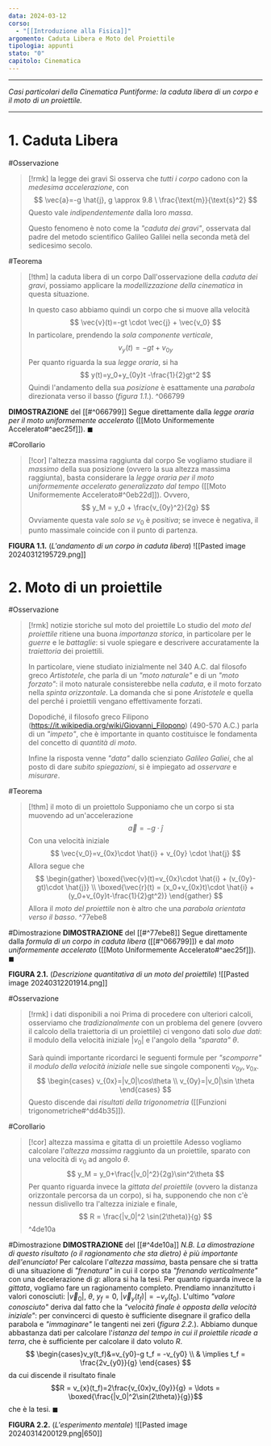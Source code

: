 ```yaml
---
data: 2024-03-12
corso:
  - "[[Introduzione alla Fisica]]"
argomento: Caduta Libera e Moto del Proiettile
tipologia: appunti
stato: "0"
capitolo: Cinematica
---
```

- - -
*Casi particolari della Cinematica Puntiforme: la caduta libera di un corpo e il moto di un proiettile.*
- - -
# 1. Caduta Libera
#Osservazione 
> [!rmk] la legge dei gravi
> Si osserva che *tutti i corpo* cadono con la *medesima accelerazione*, con
> $$
> \vec{a}=-g \hat{j}, g \approx 9.8 \ \frac{\text{m}}{\text{s}^2}
> $$
> Questo vale *indipendentemente* dalla loro *massa*. 
> 
> Questo fenomeno è noto come la *"caduta dei gravi"*, osservata dal padre del metodo scientifico Galileo Galilei nella seconda metà del sedicesimo secolo.

#Teorema 
> [!thm] la caduta libera di un corpo
> Dall'osservazione della *caduta dei gravi*, possiamo applicare la *modellizzazione della cinematica* in questa situazione.
> 
> In questo caso abbiamo quindi un corpo che si muove alla velocità
> $$
> \vec{v}(t)=-gt \cdot \vec{j} + \vec{v_0}
> $$
> In particolare, prendendo la *sola componente verticale*,
> $$
> v_y(t)=-gt+ v_{0y}
> $$
> Per quanto riguarda la sua *legge oraria*, si ha
> $$
> y(t)=y_0+y_{0y}t -\frac{1}{2}gt^2
> $$
> Quindi l'andamento della sua *posizione* è esattamente una *parabola* direzionata verso il basso (*figura 1.1.*).
^066799

**DIMOSTRAZIONE** del [[#^066799]]
Segue direttamente dalla *legge oraria per il moto uniformemente accelerato* ([[Moto Uniformemente Accelerato#^aec25f]]). $\blacksquare$

#Corollario 
> [!cor] l'altezza massima raggiunta dal corpo
> Se vogliamo studiare il *massimo* della sua posizione (ovvero la sua altezza massima raggiunta), basta considerare la *legge oraria per il moto uniformemente accelerato generalizzato dal tempo* ([[Moto Uniformemente Accelerato#^0eb22d]]). Ovvero,
> $$
> y_M = y_0 + \frac{v_{0y}^2}{2g}
> $$
> Ovviamente questa vale *solo se* $v_0$ è *positiva*; se invece è negativa, il punto massimale coincide con il punto di partenza.

**FIGURA 1.1.** (*L'andamento di un corpo in caduta libera*)
![[Pasted image 20240312195729.png]]

# 2. Moto di un proiettile
#Osservazione 
> [!rmk] notizie storiche sul moto del proiettile
> Lo studio del *moto del proiettile* ritiene una buona *importanza storica*, in particolare per le *guerre* e le *battaglie*: si vuole spiegare e descrivere accuratamente la *traiettoria* dei proiettili.
> 
> In particolare, viene studiato inizialmente nel 340 A.C. dal filosofo greco *Artistotele*, che parla di un *"moto naturale"* e di un *"moto forzato"*: il moto naturale consisterebbe nella *caduta*, e il moto forzato nella *spinta orizzontale*. La domanda che si pone *Aristotele* e quella del perché i proiettili vengano effettivamente forzati.
> 
> Dopodiché, il filosofo greco Filipono (https://it.wikipedia.org/wiki/Giovanni_Filopono) (490-570 A.C.) parla di un *"impeto"*, che è importante in quanto costituisce le fondamenta del concetto di *quantità di moto*. 
> 
> Infine la risposta venne *"data"* dallo scienziato *Galileo Galiei*, che al posto di dare *subito spiegazioni*, si è impiegato ad *osservare* e *misurare*.

#Teorema 
> [!thm] il moto di un proiettolo
> Supponiamo che un corpo si sta muovendo ad un'accelerazione
> $$
> \vec{a} = -g \cdot \hat{j}
> $$
> Con una velocità iniziale
> $$
> \vec{v_0}=v_{0x}\cdot \hat{i} + v_{0y} \cdot \hat{j}
> $$
> Allora segue che
> $$
> \begin{gather}
> \boxed{\vec{v}(t)=v_{0x}\cdot \hat{i} + (v_{0y}-gt)\cdot \hat{j}} \\
> \boxed{\vec{r}(t) = (x_0+v_{0x}t)\cdot \hat{i} + (y_0+v_{0y}t-\frac{1}{2}gt^2)}
> \end{gather}
> $$
> Allora il *moto del proiettile* non è altro che una *parabola orientata verso il basso*.
^77ebe8

#Dimostrazione 
**DIMOSTRAZIONE** del [[#^77ebe8]]
Segue direttamente dalla *formula di un corpo in caduta libera* ([[#^066799]]) e dal *moto uniformemente accelerato* ([[Moto Uniformemente Accelerato#^aec25f]]). $\blacksquare$

**FIGURA 2.1.** (*Descrizione quantitativa di un moto del proiettile*)
![[Pasted image 20240312201914.png]]

#Osservazione 
> [!rmk] i dati disponibili a noi
> Prima di procedere con ulteriori calcoli, osserviamo che *tradizionalmente* con un problema del genere (ovvero il calcolo della traiettoria di un proiettile) ci vengono dati solo *due dati*: il modulo della velocità iniziale $|v_0|$ e l'angolo della *"sparata"* $\theta$.
> 
> Sarà quindi importante ricordarci le seguenti formule per *"scomporre"* il *modulo della velocità iniziale* nelle sue singole componenti $v_{0y}, v_{0x}$.
> $$
> \begin{cases} 
>v_{0x}=|v_0|\cos\theta \\ v_{0y}=|v_0|\sin \theta
> \end{cases}
> $$
> Questo discende dai *risultati della trigonometria* ([[Funzioni trigonometriche#^dd4b35]]).

#Corollario 
> [!cor] altezza massima e gitatta di un proiettile
> Adesso vogliamo calcolare l'*altezza massima* raggiunto da un proiettile, sparato con una velocità di $v_0$ ad angolo $\theta$.
> $$
> y_M = y_0+\frac{|v_0|^2}{2g}\sin^2\theta
> $$
> Per quanto riguarda invece la *gittata del proiettile* (ovvero la distanza orizzontale percorsa da un corpo), si ha, supponendo che non c'è nessun dislivello tra l'altezza iniziale e finale,
> $$
> R = \frac{|v_0|^2 \sin(2\theta)}{g}
> $$
^4de10a

#Dimostrazione 
**DIMOSTRAZIONE** del [[#^4de10a]]
*N.B. La dimostrazione di questo risultato (o il ragionamento che sta dietro) è più importante dell'enunciato!*
Per calcolare l'*altezza massima*, basta pensare che si tratta di una situazione di *"frenatura"* in cui il corpo sta *"frenando verticalmente"* con una decelerazione di $g$: allora si ha la tesi.
Per quanto riguarda invece la *gittata*, vogliamo fare un ragionamento completo. Prendiamo innanzitutto i valori conosciuti: $|\vec{v}_0|$, $\theta$, $y_f=0$, $|\vec{v}_y(t_f)| = -v_{y}(t_0)$. L'ultimo *"valore conosciuto"* deriva dal fatto che la *"velocità finale è opposta della velocità iniziale"*: per convincerci di questo è sufficiente disegnare il grafico della parabola e *"immaginare"* le tangenti nei zeri (*figura 2.2.*). Abbiamo dunque abbastanza dati per calcolare l'*istanza del tempo in cui il proiettile ricade a terra*, che è sufficiente per calcolare il dato voluto $R$.
$$
\begin{cases}v_y(t_f)&=v_{y0}-g t_f = -v_{y0} \\ & \implies t_f = \frac{2v_{y0}}{g} \end{cases}
$$
da cui discende il risultato finale
$$R = v_{x}(t_f)=2\frac{v_{0x}v_{0y}}{g} = \ldots = \boxed{\frac{|v_0|^2\sin(2\theta)}{g}}$$
che è la tesi. $\blacksquare$

**FIGURA 2.2.** (*L'esperimento mentale*)
![[Pasted image 20240314200129.png|650]]

